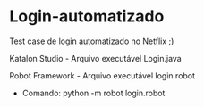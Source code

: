 # Login-automatizado
Test case de login automatizado no Netflix ;)

Katalon Studio - Arquivo executável Login.java

Robot Framework -  Arquivo executável login.robot
* Comando: python -m robot login.robot
